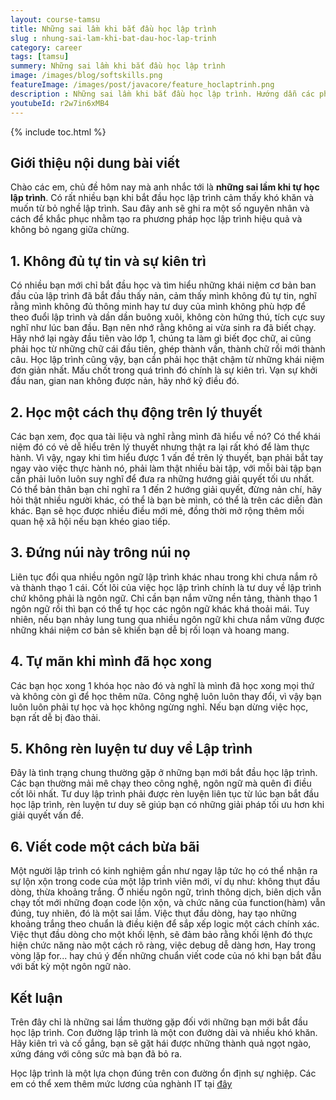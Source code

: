```yaml
---
layout: course-tamsu
title: Những sai lầm khi bắt đầu học lập trình
slug : nhung-sai-lam-khi-bat-dau-hoc-lap-trinh
category: career
tags: [tamsu]
summery: Những sai lầm khi bắt đầu học lập trình  
image: /images/blog/softskills.png
featureImage: /images/post/javacore/feature_hoclaptrinh.png
description : Những sai lầm khi bắt đầu học lập trình. Hướng dẫn các phương phương pháp học lập trình cho người tự học java. Hiểu được học lập trình là gì. Hướng dẫn con đường tự học java cơ bản tới nâng cao. Cơ hội nghề nghiệp cho các bạn sau khi tự học lập trình.
youtubeId: r2w7in6xMB4
---
```


{% include toc.html %}

## **Giới thiệu nội dung bài viết**

Chào các em, chủ đề hôm nay mà anh nhắc tới là <b>những sai lầm khi tự học lập trình</b>. Có rất nhiều bạn khi bắt đầu học lập trình cảm thấy khó khăn và muốn từ bỏ nghề lập trình. Sau đây anh sẽ ghi ra một số nguyên nhân và cách để khắc phục nhằm tạo ra phương pháp học lập trình hiệu quả và không bỏ ngang giữa chừng.

## **1. Không đủ tự tin và sự kiên trì**

Có nhiều bạn mới chỉ bắt đầu học và tìm hiểu những khái niệm cơ bản ban đầu của lập trình đã bắt đầu thấy nản, cảm thấy mình không đủ tự tin, nghĩ rằng mình không đủ thông minh hay tư duy của mình không phù hợp để theo đuổi lập trình và dần dần buông xuôi, không còn hứng thú, tích cực suy nghĩ như lúc ban đầu.
Bạn nên nhớ rằng không ai vừa  sinh ra đã biết chạy. Hãy nhớ lại ngày đầu tiên vào lớp 1, chúng ta  làm gì biết đọc chữ, ai cũng phải học từ những chữ cái đầu tiên, ghép thành vần, thành chữ rồi mới thành  câu. Học lập trình cũng vậy, bạn cần phải học thật chậm từ những khái niệm đơn giản nhất. Mấu chốt trong quá trình đó chính là sự kiên trì. Vạn sự khởi đầu nan, gian nan không được nản, hãy nhớ kỹ điều đó.

## **2. Học một cách thụ động trên lý thuyết**

Các bạn xem, đọc qua tài liệu và nghĩ rằng mình đã hiểu về nó? Có thể khái niệm đó có vẻ dễ hiểu trên lý thuyết nhưng thật ra lại rất khó để làm thực hành. Vì vậy, ngay khi tìm hiểu được 1 vấn đề trên lý thuyết, bạn phải bắt tay ngay vào việc thực hành nó, phải làm thật nhiều bài tập, với mỗi bài tập bạn cần phải luôn luôn suy nghĩ để đưa ra những hướng giải quyết tối ưu nhất. Có thể bản thân bạn chỉ nghĩ ra 1 đến 2 hướng giải quyết, đừng nản chí, hãy hỏi thật nhiều người khác, có thể là bạn bè mình, có thể là trên các diễn đàn khác. Bạn sẽ học được nhiều điều mới mẻ, đồng thời mở rộng thêm mối quan hệ xã hội nếu bạn khéo giao tiếp. 

## **3. Đứng núi này trông núi nọ**

Liên tục đổi qua nhiều ngôn ngữ lập trình khác nhau trong khi chưa nắm rõ và thành thạo 1 cái. Cốt lõi của việc học lập trình chính là tư duy về lập trình chứ không phải là ngôn ngữ. Chỉ cần bạn nắm vững nền tảng, thành thạo 1 ngôn ngữ rồi thì bạn có thể tự học các ngôn ngữ khác khá thoải mái. Tuy nhiên, nếu bạn nhảy lung tung qua nhiều ngôn ngữ khi chưa nắm vững được những khái niệm cơ bản sẽ khiến bạn dễ bị rối loạn và hoang mang. 

## **4. Tự mãn khi mình đã học xong**

Các bạn học xong 1 khóa học nào đó và nghĩ là mình đã học xong mọi thứ và  không còn gì để học thêm nữa. Công nghệ luôn luôn thay đổi, vì vậy bạn luôn luôn phải tự học và học không ngừng nghỉ. Nếu bạn dừng việc học, bạn rất dễ bị đào thải. 

## **5. Không rèn luyện tư duy về Lập trình**

Đây là tình trạng chung thường gặp ở những bạn mới bắt đầu học lập trình. Các bạn thường mải mê chạy theo công nghệ, ngôn ngữ mà quên đi điều cốt lõi nhất.
Tư duy lập trình phải được rèn luyện liên tục từ lúc bạn bắt đầu học lập trình, rèn luyện tư duy sẽ giúp bạn có những giải pháp tối ưu hơn khi giải quyết vấn đề.

## **6. Viết code một cách bừa bãi**

Một người lập trình có kinh nghiệm gần như ngay lập tức họ có thể nhận ra sự lộn xộn trong code của một lập trình viên mới, ví dụ như: không thụt đầu dòng, thừa khoảng trắng. Ở nhiều ngôn ngữ, trình thông dịch, biên dịch vẫn chạy tốt mới những đoạn code lộn xộn, và chức năng của function(hàm) vẫn đúng, tuy nhiên, đó là một sai lầm. Việc thụt đầu dòng, hay tạo những khoảng trắng theo chuẩn là điều kiện để sắp xếp logic một cách chính xác. Việc thụt đầu dòng cho một khối lệnh, sẽ đảm bảo rằng khối lệnh đó thực hiện chức năng nào một cách rõ ràng, việc debug dễ dàng hơn, Hay trong vòng lặp for... hay chú ý đến những chuẩn viết code của nó khi bạn bắt đầu với bất kỳ một ngôn ngữ nào.


## **Kết luận**

Trên đây chỉ là  những sai lầm thường gặp đối với những bạn mới bắt đầu học lập trình. Con đường lập trình là một con đường dài và nhiều khó khăn. Hãy kiên trì và cố gắng, bạn sẽ gặt hái được những thành quả ngọt ngào, xứng đáng với công sức mà bạn đã bỏ ra. 

Học lập trình là một lựa chọn đúng trên con đường ổn định sự nghiệp. Các em có thể xem thêm mức lương của nghành IT tại [đây](https://levunguyen.com/career/2020/05/04/xu-huong-nghanh-lap-trinh/)

